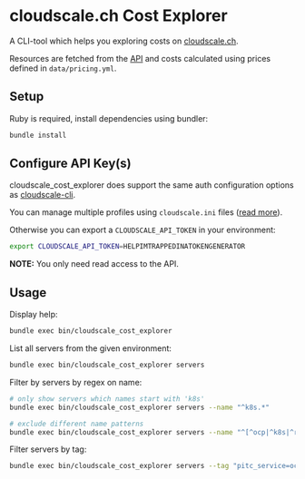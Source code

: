 # cloudscale.ch Cost Explorer

A CLI-tool which helps you exploring costs on [cloudscale.ch](https://www.cloudscale.ch).

Resources are fetched from the [API](https://www.cloudscale.ch/en/api/v1) and costs calculated using prices defined in `data/pricing.yml`.

## Setup

Ruby is required, install dependencies using bundler:

```sh
bundle install
```

## Configure API Key(s)

cloudscale_cost_explorer does support the same auth configuration options as [cloudscale-cli](https://cloudscale-ch.github.io/cloudscale-cli/).

You can manage multiple profiles using `cloudscale.ini` files ([read more](https://cloudscale-ch.github.io/cloudscale-cli/auth/)). 


Otherwise you can export a `CLOUDSCALE_API_TOKEN` in your environment:

```sh
export CLOUDSCALE_API_TOKEN=HELPIMTRAPPEDINATOKENGENERATOR
```

**NOTE:** You only need read access to the API.


## Usage

Display help:

```sh
bundle exec bin/cloudscale_cost_explorer
```

List all servers from the given environment:

```sh
bundle exec bin/cloudscale_cost_explorer servers
```

Filter by servers by regex on name:

```sh
# only show servers which names start with 'k8s'
bundle exec bin/cloudscale_cost_explorer servers --name "^k8s.*"

# exclude different name patterns
bundle exec bin/cloudscale_cost_explorer servers --name "^[^ocp|^k8s|^rancher|^ocp|^lightning].*"
```

Filter servers by tag:

```sh
bundle exec bin/cloudscale_cost_explorer servers --tag "pitc_service=ocp4"
```
